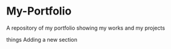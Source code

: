 # My-Portfolio
A repository of my portfolio showing my works and my projects

things 
Adding a new section

